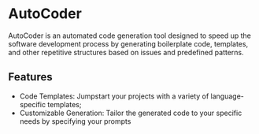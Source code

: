 # AutoCoder
AutoCoder is an automated code generation tool designed to speed up the software development process by generating boilerplate code, templates, and other repetitive structures based on issues and predefined patterns.

## Features
* Code Templates: Jumpstart your projects with a variety of language-specific templates;    
* Customizable Generation: Tailor the generated code to your specific needs by specifying your prompts
